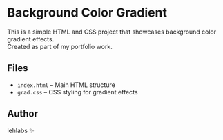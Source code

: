 # Background Color Gradient

This is a simple HTML and CSS project that showcases background color gradient effects.  
Created as part of my portfolio work.

## Files

- `index.html` – Main HTML structure
- `grad.css` – CSS styling for gradient effects

## Author

lehlabs ✨
